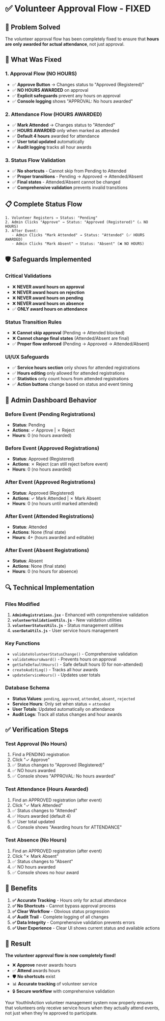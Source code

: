 # ✅ Volunteer Approval Flow - FIXED

## 🎯 **Problem Solved**

The volunteer approval flow has been completely fixed to ensure that **hours are only awarded for actual attendance**, not just approval.

## 🔧 **What Was Fixed**

### **1. Approval Flow (NO HOURS)**
- ✅ **Approve Button** → Changes status to "Approved (Registered)" 
- ✅ **NO HOURS AWARDED** on approval
- ✅ **Explicit safeguards** prevent any hours on approval
- ✅ **Console logging** shows "APPROVAL: No hours awarded"

### **2. Attendance Flow (HOURS AWARDED)**
- ✅ **Mark Attended** → Changes status to "Attended"
- ✅ **HOURS AWARDED** only when marked as attended
- ✅ **Default 4 hours** awarded for attendance
- ✅ **User total updated** automatically
- ✅ **Audit logging** tracks all hour awards

### **3. Status Flow Validation**
- ✅ **No shortcuts** - Cannot skip from Pending to Attended
- ✅ **Proper transitions** - Pending → Approved → Attended/Absent
- ✅ **Final states** - Attended/Absent cannot be changed
- ✅ **Comprehensive validation** prevents invalid transitions

## 📋 **Complete Status Flow**

```
1. Volunteer Registers → Status: "Pending"
2. Admin Clicks "Approve" → Status: "Approved (Registered)" (⚠️ NO HOURS)
3. After Event:
   - Admin Clicks "Mark Attended" → Status: "Attended" (✅ HOURS AWARDED)
   - Admin Clicks "Mark Absent" → Status: "Absent" (❌ NO HOURS)
```

## 🛡️ **Safeguards Implemented**

### **Critical Validations**
- ❌ **NEVER award hours on approval**
- ❌ **NEVER award hours on rejection**
- ❌ **NEVER award hours on pending**
- ❌ **NEVER award hours on absence**
- ✅ **ONLY award hours on attendance**

### **Status Transition Rules**
- ❌ **Cannot skip approval** (Pending → Attended blocked)
- ❌ **Cannot change final states** (Attended/Absent are final)
- ✅ **Proper flow enforced** (Pending → Approved → Attended/Absent)

### **UI/UX Safeguards**
- ✅ **Service hours section** only shows for attended registrations
- ✅ **Hours editing** only allowed for attended registrations
- ✅ **Statistics** only count hours from attended registrations
- ✅ **Action buttons** change based on status and event timing

## 🎯 **Admin Dashboard Behavior**

### **Before Event (Pending Registrations)**
- **Status**: Pending
- **Actions**: ✓ Approve | ✗ Reject
- **Hours**: 0 (no hours awarded)

### **Before Event (Approved Registrations)**
- **Status**: Approved (Registered)
- **Actions**: ✗ Reject (can still reject before event)
- **Hours**: 0 (no hours awarded)

### **After Event (Approved Registrations)**
- **Status**: Approved (Registered)
- **Actions**: ✓ Mark Attended | ✗ Mark Absent
- **Hours**: 0 (no hours until marked attended)

### **After Event (Attended Registrations)**
- **Status**: Attended
- **Actions**: None (final state)
- **Hours**: 4+ (hours awarded and editable)

### **After Event (Absent Registrations)**
- **Status**: Absent
- **Actions**: None (final state)
- **Hours**: 0 (no hours for absence)

## 🔍 **Technical Implementation**

### **Files Modified**
1. **`AdminRegistrations.jsx`** - Enhanced with comprehensive validation
2. **`volunteerValidationUtils.js`** - New validation utilities
3. **`volunteerStatusUtils.js`** - Status management utilities
4. **`userDataUtils.js`** - User service hours management

### **Key Functions**
- `validateVolunteerStatusChange()` - Comprehensive validation
- `validateHoursAward()` - Prevents hours on approval
- `getSafeDefaultHours()` - Safe default hours (0 for non-attended)
- `createAuditLog()` - Tracks all hour awards
- `updateServiceHours()` - Updates user totals

### **Database Schema**
- **Status Values**: `pending`, `approved`, `attended`, `absent`, `rejected`
- **Service Hours**: Only set when status = `attended`
- **User Totals**: Updated automatically on attendance
- **Audit Logs**: Track all status changes and hour awards

## ✅ **Verification Steps**

### **Test Approval (No Hours)**
1. Find a PENDING registration
2. Click "✓ Approve"
3. ✅ Status changes to "Approved (Registered)"
4. ✅ NO hours awarded
5. ✅ Console shows "APPROVAL: No hours awarded"

### **Test Attendance (Hours Awarded)**
1. Find an APPROVED registration (after event)
2. Click "✓ Mark Attended"
3. ✅ Status changes to "Attended"
4. ✅ Hours awarded (default 4)
5. ✅ User total updated
6. ✅ Console shows "Awarding hours for ATTENDANCE"

### **Test Absence (No Hours)**
1. Find an APPROVED registration (after event)
2. Click "✗ Mark Absent"
3. ✅ Status changes to "Absent"
4. ✅ NO hours awarded
5. ✅ Console shows no hour award

## 🚀 **Benefits**

1. **✅ Accurate Tracking** - Hours only for actual attendance
2. **✅ No Shortcuts** - Cannot bypass approval process
3. **✅ Clear Workflow** - Obvious status progression
4. **✅ Audit Trail** - Complete logging of all changes
5. **✅ Data Integrity** - Comprehensive validation prevents errors
6. **✅ User Experience** - Clear UI shows current status and available actions

## 🎯 **Result**

**The volunteer approval flow is now completely fixed!** 

- ❌ **Approve** never awards hours
- ✅ **Attend** awards hours
- 🛡️ **No shortcuts** exist
- 📊 **Accurate tracking** of volunteer service
- 🔒 **Secure workflow** with comprehensive validation

Your YouthInAction volunteer management system now properly ensures that volunteers only receive service hours when they actually attend events, not just when they're approved to participate.





